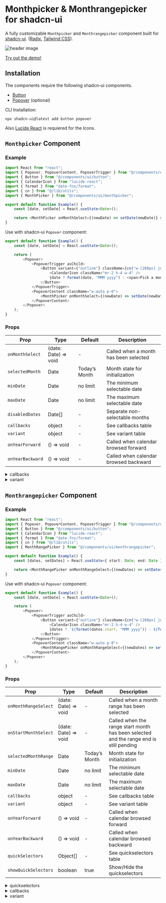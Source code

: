 # Monthpicker & Monthrangepicker for shadcn-ui

A fully customizable `Monthpicker` and `Monthrangepicker` component built for [shadcn-ui](https://ui.shadcn.com/).
([Radix](https://www.radix-ui.com/), [Tailwind CSS](https://tailwindcss.com/)).

![header image](https://cdn.discordapp.com/attachments/417049193484517379/1277552126922461236/Monatsauswahl.webp?ex=66cd94a2&is=66cc4322&hm=a812c46b42539941cb0a490e0c68c53720f34a082ef152bb4a3e97b4fe9a7c7b&)

[Try out the demo!](https://greenk-demos.vercel.app/monthpickers)

## Installation

The components require the following shadcn-ui components.

-   [Button](https://ui.shadcn.com/docs/components/button)
-   [Popover](https://ui.shadcn.com/docs/components/popover) (optional)

CLI Installation:

```
npx shadcn-ui@latest add button popover
```

Also [Lucide React](https://lucide.dev/guide/packages/lucide-react) is requiered for the Icons.

## `Monthpicker` Component

### Example

```typescript
import React from "react";
import { Popover, PopoverContent, PopoverTrigger } from "@/components/ui/popover";
import { Button } from "@/components/ui/button";
import { CalendarIcon } from "lucide-react";
import { format } from "date-fns/format";
import { cn } from "@/lib/utils";
import { MonthPicker } from "@/components/ui/monthpicker";

export default function Example() {
    const [date, setDate] = React.useState<Date>();

    return <MonthPicker onMonthSelect={(newDate) => setDate(newDate)} selectedDate={date}></MonthPicker>;
}
```

Use with shadcn-ui `Popover` component:

```typescript
export default function Example() {
    const [date, setDate] = React.useState<Date>();

    return (
        <Popover>
            <PopoverTrigger asChild>
                <Button variant={"outline"} className={cn("w-[280px] justify-start text-left font-normal", !date && "text-muted-foreground")}>
                    <CalendarIcon className="mr-2 h-4 w-4" />
                    {date ? format(date, "MMM yyyy") : <span>Pick a month</span>}
                </Button>
            </PopoverTrigger>
            <PopoverContent className="w-auto p-0">
                <MonthPicker onMonthSelect={(newDate) => setDate(newDate)} selectedMonth={date}></MonthPicker>
            </PopoverContent>
        </Popover>
    );
}
```

### Props

| Prop             | Type                 | Default       | Description                           |
| ---------------- | -------------------- | ------------- | ------------------------------------- |
| `onMonthSelect`  | (date: Date) => void | -             | Called when a month has been selected |
| `selectedMonth`  | Date                 | Today’s Month | Month state for initialization        |
| `minDate`        | Date                 | no limit      | The minimum selectable date           |
| `maxDate`        | Date                 | no limit      | The maximum selectable date           |
| `disabledDates`  | Date[]               | -             | Separate non-selectable months        |
| `callbacks`      | object               | -             | See callbacks table                   |
| `variant`        | object               | -             | See variant table                     |
| `onYearForward`  | () => void           | -             | Called when calendar browsed forward  |
| `onYearBackward` | () => void           | -             | Called when calendar browsed backward |

<details>
  <summary>callbacks</summary>
| Prop         | Type                     | Description                       |
| ------------ | ------------------------ | --------------------------------- |
| `yearLabel`  | (year: number) => string | Used for styling the Year Label   |
| `monthLabel` | (month: Month)           | Used for styling the Month Labels |

```typescript
type Month = { number: number; name: string };
```
</details>
<details>
  <summary>variant</summary>

| Prop       | Type                                             | Description                                                                             |
| ---------- | ------------------------------------------------ | --------------------------------------------------------------------------------------- |
| `calendar` | {`main: ButtonVariant, selected: ButtonVariant`} | Styling for the Month-buttons. `main` for non-selected & `selected` for selected Button |
| `chevrons` | ButtonVariant                                    | Styling for the backward- & forward-chevron buttons                                     |

```typescript
type ButtonVariant = "default" | "outline" | "ghost" | "link" | "destructive" | "secondary" | null | undefined;
```
</details>

## `Monthrangepicker` Component

### Example

```typescript
import React from "react";
import { Popover, PopoverContent, PopoverTrigger } from "@/components/ui/popover";
import { Button } from "@/components/ui/button";
import { CalendarIcon } from "lucide-react";
import { format } from "date-fns/format";
import { cn } from "@/lib/utils";
import { MonthRangePicker } from "@/components/ui/monthrangepicker";

export default function Example() {
    const [dates, setDates] = React.useState<{ start: Date; end: Date }>();

    return <MonthRangePicker onMonthRangeSelect={(newDates) => setDates(newDates)} selectedMonthRange={dates}></MonthRangePicker>;
}
```

Use with shadcn-ui `Popover` component:

```typescript
export default function Example() {
    const [date, setDate] = React.useState<Date>();

    return (
        <Popover>
            <PopoverTrigger asChild>
                <Button variant={"outline"} className={cn("w-[280px] justify-start text-left font-normal", !date && "text-muted-foreground")}>
                    <CalendarIcon className="mr-2 h-4 w-4" />
                    {dates ? `${format(dates.start, "MMM yyyy")} - ${format(dates.end, "MMM yyyy")}` : <span>Pick a month range</span>}
                </Button>
            </PopoverTrigger>
            <PopoverContent className="w-auto p-0">
                <MonthRangePicker onMonthRangeSelect={(newDates) => setDates(newDates)} selectedMonthRange={dates}></MonthRangePicker>
            </PopoverContent>
        </Popover>
    );
}
```

### Props

| Prop                 | Type                 | Default       | Description                                                                            |
| -------------------- | -------------------- | ------------- | -------------------------------------------------------------------------------------- |
| `onMonthRangeSelect` | (date: Date) => void | -             | Called when a month range has been selected                                            |
| `onStartMonthSelect` | (date: Date) => void | -             | Called when the range start month has been selected and the range end is still pending |
| `selectedMonthRange` | Date                 | Today’s Month | Month state for initialization                                                         |
| `minDate`            | Date                 | no limit      | The minimum selectable date                                                            |
| `maxDate`            | Date                 | no limit      | The maximum selectable date                                                            |
| `callbacks`          | object               | -             | See callbacks table                                                                    |
| `variant`            | object               | -             | See variant table                                                                      |
| `onYearForward`      | () => void           | -             | Called when calendar browsed forward                                                   |
| `onYearBackward`     | () => void           | -             | Called when calendar browsed backward                                                  |
| `quickSelectors`     | Object[]             | -             | See quickselectors table                                                               |
| `showQuickSelectors` | boolean              | true          | Show/Hide the quickselectors                                                           |

<details>
  <summary>quickselectors</summary>

| Prop         | Type                              | Description                                  |
| ------------ | --------------------------------- | -------------------------------------------- |
| `label`      | string                            | Label for the button                         |
| `startMonth` | Date                              | Date for the range start month               |
| `endMonth`   | Date                              | Date for the range end month                 |
| `variant`    | ButtonVariant                     | variant for the button                       |
| `onClick`    | (selector: QuickSelector) => void | Called when quick selection has been clicked |
</details>

<details>
  <summary>callbacks</summary>

| Prop         | Type                     | Description                       |
| ------------ | ------------------------ | --------------------------------- |
| `yearLabel`  | (year: number) => string | Used for styling the Year Label   |
| `monthLabel` | (month: Month)           | Used for styling the Month Labels |

```typescript
type Month = { number: number; name: string; yearOffset: number }; // yearOffset = 0 on the left calendar and 1 on the right side calendar
```
</details>

<details>
  <summary>variant</summary>

| Prop       | Type                                             | Description                                                                             |
| ---------- | ------------------------------------------------ | --------------------------------------------------------------------------------------- |
| `calendar` | {`main: ButtonVariant, selected: ButtonVariant`} | Styling for the Month-buttons. `main` for non-selected & `selected` for selected Button |
| `chevrons` | ButtonVariant                                    | Styling for the backward- & forward-chevron buttons                                     |

```typescript
type ButtonVariant = "default" | "outline" | "ghost" | "link" | "destructive" | "secondary" | null | undefined;
```

</details>
